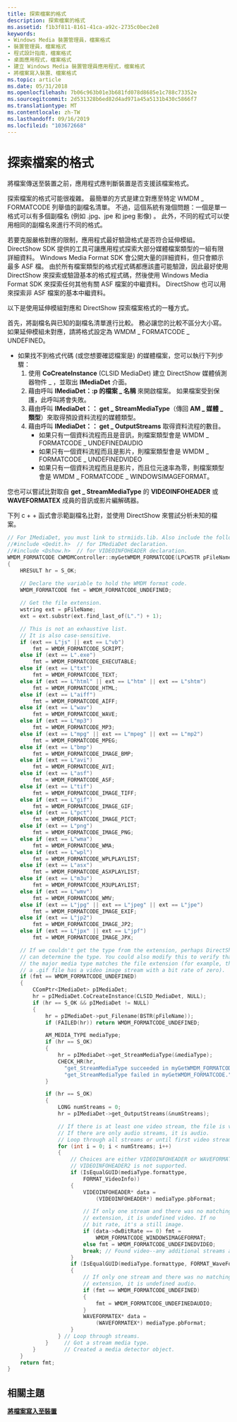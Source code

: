 ```yaml
---
title: 探索檔案的格式
description: 探索檔案的格式
ms.assetid: f1b3f811-8161-41ca-a92c-2735c0bec2e8
keywords:
- Windows Media 裝置管理員，檔案格式
- 裝置管理員，檔案格式
- 程式設計指南，檔案格式
- 桌面應用程式，檔案格式
- 建立 Windows Media 裝置管理員應用程式，檔案格式
- 將檔案寫入裝置、檔案格式
ms.topic: article
ms.date: 05/31/2018
ms.openlocfilehash: 7b06c963b01e3b681fd078d8685e1c788c73352e
ms.sourcegitcommit: 2d531328b6ed82d4ad971a45a5131b430c5866f7
ms.translationtype: MT
ms.contentlocale: zh-TW
ms.lasthandoff: 09/16/2019
ms.locfileid: "103672668"
---
```

# <a name="discovering-a-files-format"></a>探索檔案的格式

將檔案傳送至裝置之前，應用程式應判斷裝置是否支援該檔案格式。

探索檔案的格式可能很複雜。 最簡單的方式是建立對應至特定 WMDM \_ FORMATCODE 列舉值的副檔名清單。 不過，這個系統有幾個問題：一個是單一格式可以有多個副檔名 (例如 .jpg、jpe 和 jpeg 影像) 。 此外，不同的程式可以使用相同的副檔名來進行不同的格式。

若要克服嚴格對應的限制，應用程式最好驗證格式是否符合延伸模組。 DirectShow SDK 提供的工具可讓應用程式探索大部分媒體檔案類型的一組有限詳細資料。 Windows Media Format SDK 會公開大量的詳細資料，但只會顯示最多 ASF 檔。 由於所有檔案類型的格式程式碼都應該盡可能驗證，因此最好使用 DirectShow 來探索或驗證基本的格式程式碼，然後使用 Windows Media Format SDK 來探索任何其他有關 ASF 檔案的中繼資料。 DirectShow 也可以用來探索非 ASF 檔案的基本中繼資料。

以下是使用延伸模組對應和 DirectShow 探索檔案格式的一種方式。

首先，將副檔名與已知的副檔名清單進行比較。 務必讓您的比較不區分大小寫。 如果延伸模組未對應，請將格式設定為 WMDM \_ FORMATCODE \_ UNDEFINED。

-   如果找不到格式代碼 (或您想要確認檔案是) 的媒體檔案，您可以執行下列步驟：
    1.  使用 **CoCreateInstance** (CLSID MediaDet) 建立 DirectShow 媒體偵測器物件 \_ ，並取出 **IMediaDet** 介面。
    2.  藉由呼叫 **IMediaDet：:p 的檔案 \_ 名稱** 來開啟檔案。 如果檔案受到保護，此呼叫將會失敗。
    3.  藉由呼叫 **IMediaDet：： get \_ StreamMediaType**（傳回 **AM \_ 媒體 \_ 類型**）來取得預設資料流程的媒體類型。
    4.  藉由呼叫 **IMediaDet：： get \_ OutputStreams** 取得資料流程的數目。
        -   如果只有一個資料流程而且是音訊，則檔案類型會是 WMDM \_ FORMATCODE \_ UNDEFINEDAUDIO
        -   如果只有一個資料流程而且是影片，則檔案類型會是 WMDM \_ FORMATCODE \_ UNDEFINEDVIDEO
        -   如果只有一個資料流程而且是影片，而且位元速率為零，則檔案類型會是 WMDM \_ FORMATCODE \_ WINDOWSIMAGEFORMAT。

您也可以嘗試比對取自 **get \_ StreamMediaType** 的 **VIDEOINFOHEADER** 或 **WAVEFORMATEX** 成員的音訊或影片編解碼器。

下列 c + + 函式會示範副檔名比對，並使用 DirectShow 來嘗試分析未知的檔案。


```C++
// For IMediaDet, you must link to strmiids.lib. Also include the following:
//#include <Qedit.h>  // for IMediaDet declaration.
//#include <Dshow.h>  // for VIDEOINFOHEADER declaration.
WMDM_FORMATCODE CWMDMController::myGetWMDM_FORMATCODE(LPCWSTR pFileName)
{
    HRESULT hr = S_OK;

    // Declare the variable to hold the WMDM format code.
    WMDM_FORMATCODE fmt = WMDM_FORMATCODE_UNDEFINED;
    
    // Get the file extension.
    wstring ext = pFileName;
    ext = ext.substr(ext.find_last_of(L".") + 1);

    // This is not an exhaustive list. 
    // It is also case-sensitive.
    if (ext == L"js" || ext == L"vb")
        fmt = WMDM_FORMATCODE_SCRIPT;
    else if (ext == L".exe")
        fmt = WMDM_FORMATCODE_EXECUTABLE;
    else if (ext == L"txt")
        fmt = WMDM_FORMATCODE_TEXT;
    else if (ext == L"html" || ext == L"htm" || ext == L"shtm")
        fmt = WMDM_FORMATCODE_HTML;
    else if (ext == L"aiff")
        fmt = WMDM_FORMATCODE_AIFF;
    else if (ext == L"wav")
        fmt = WMDM_FORMATCODE_WAVE;
    else if (ext == L"mp3")
        fmt = WMDM_FORMATCODE_MP3;
    else if (ext == L"mpg" || ext == L"mpeg" || ext == L"mp2")
        fmt = WMDM_FORMATCODE_MPEG;
    else if (ext == L"bmp")
        fmt = WMDM_FORMATCODE_IMAGE_BMP;
    else if (ext == L"avi")
        fmt = WMDM_FORMATCODE_AVI;
    else if (ext == L"asf")
        fmt = WMDM_FORMATCODE_ASF;
    else if (ext == L"tif")
        fmt = WMDM_FORMATCODE_IMAGE_TIFF;
    else if (ext == L"gif")
        fmt = WMDM_FORMATCODE_IMAGE_GIF;
    else if (ext == L"pct")
        fmt = WMDM_FORMATCODE_IMAGE_PICT;
    else if (ext == L"png")
        fmt = WMDM_FORMATCODE_IMAGE_PNG;
    else if (ext == L"wma")
        fmt = WMDM_FORMATCODE_WMA;
    else if (ext == L"wpl")
        fmt = WMDM_FORMATCODE_WPLPLAYLIST;
    else if (ext == L"asx")
        fmt = WMDM_FORMATCODE_ASXPLAYLIST;
    else if (ext == L"m3u")
        fmt = WMDM_FORMATCODE_M3UPLAYLIST;
    else if (ext == L"wmv")
        fmt = WMDM_FORMATCODE_WMV;
    else if (ext == L"jpg" || ext == L"jpeg" || ext == L"jpe")
        fmt = WMDM_FORMATCODE_IMAGE_EXIF;
    else if (ext == L"jp2")
        fmt = WMDM_FORMATCODE_IMAGE_JP2;
    else if (ext == L"jpx" || ext == L"jpf")
        fmt = WMDM_FORMATCODE_IMAGE_JPX;

    // If we couldn't get the type from the extension, perhaps DirectShow 
    // can determine the type. You could also modify this to verify that 
    // the major media type matches the file extension (for example, that 
    // a .gif file has a video image stream with a bit rate of zero).
    if (fmt == WMDM_FORMATCODE_UNDEFINED)
    {
        CComPtr<IMediaDet> pIMediaDet;
        hr = pIMediaDet.CoCreateInstance(CLSID_MediaDet, NULL);
        if (hr == S_OK && pIMediaDet != NULL)
        {
            hr = pIMediaDet->put_Filename(BSTR(pFileName));
            if (FAILED(hr)) return WMDM_FORMATCODE_UNDEFINED;

            AM_MEDIA_TYPE mediaType;
            if (hr == S_OK)
            {
                hr = pIMediaDet->get_StreamMediaType(&mediaType);
                CHECK_HR(hr, 
                  "get_StreamMediaType succeeded in myGetWMDM_FORMATCODE.", 
                  "get_StreamMediaType failed in myGetWMDM_FORMATCODE.");
            }

            if (hr == S_OK)
            {
                LONG numStreams = 0;
                hr = pIMediaDet->get_OutputStreams(&numStreams);

                // If there is at least one video stream, the file is video. 
                // If there are only audio streams, it is audio.
                // Loop through all streams or until first video stream is found.
                for (int i = 0; i < numStreams; i++)
                {
                    // Choices are either VIDEOINFOHEADER or WAVEFORMATEX. 
                    // VIDEOINFOHEADER2 is not supported.
                    if (IsEqualGUID(mediaType.formattype, 
                        FORMAT_VideoInfo))
                    {
                        VIDEOINFOHEADER* data = 
                            (VIDEOINFOHEADER*) mediaType.pbFormat;

                        // If only one stream and there was no matching 
                        // extension, it is undefined video. If no 
                        // bit rate, it's a still image.
                        if (data->dwBitRate == 0) fmt = 
                            WMDM_FORMATCODE_WINDOWSIMAGEFORMAT;
                        else fmt = WMDM_FORMATCODE_UNDEFINEDVIDEO;
                        break; // Found video--any additional streams are soundtracks.
                    }
                    if (IsEqualGUID(mediaType.formattype, FORMAT_WaveFormatEx))
                    {
                        // If only one stream and there was no matching 
                        // extension, it is undefined audio. 
                        if (fmt == WMDM_FORMATCODE_UNDEFINED)
                        {
                            fmt = WMDM_FORMATCODE_UNDEFINEDAUDIO;
                        }
                        WAVEFORMATEX* data = 
                            (WAVEFORMATEX*) mediaType.pbFormat;
                    }
                } // Loop through streams.
            }     // Got a stream media type.
        }         // Created a media detector object.
    }
    return fmt;
}
```



## <a name="related-topics"></a>相關主題

<dl> <dt>

[**將檔案寫入至裝置**](writing-files-to-the-device.md)
</dt> </dl>

 

 




